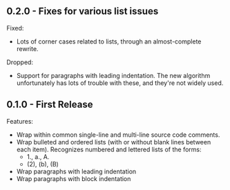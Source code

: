 ## 0.2.0 - Fixes for various list issues

Fixed:

- Lots of corner cases related to lists, through an almost-complete rewrite.

Dropped:

- Support for paragraphs with leading indentation.  The new algorithm
  unfortunately has lots of trouble with these, and they're not widely used.

## 0.1.0 - First Release

Features:

- Wrap within common single-line and multi-line source code comments.
- Wrap bulleted and ordered lists (with or without blank lines between each
  item).  Recognizes numbered and lettered lists of the forms:
  - 1., a., A.
  - (2), (b), (B)
- Wrap paragraphs with leading indentation
- Wrap paragraphs with block indentation
